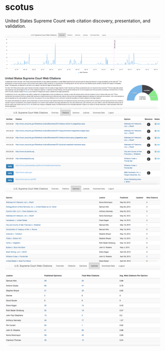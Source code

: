 # scotus
United States Supreme Count web citation discovery, presentation, and validation.

![](https://github.com/orangeoval/scotus/blob/master/static/img/screen_shots/overview_screen.png)
![](https://github.com/orangeoval/scotus/blob/master/static/img/screen_shots/citation_screen.png)
![](https://github.com/orangeoval/scotus/blob/master/static/img/screen_shots/opinions_screen.png)
![](https://github.com/orangeoval/scotus/blob/master/static/img/screen_shots/justices_screen.png)
